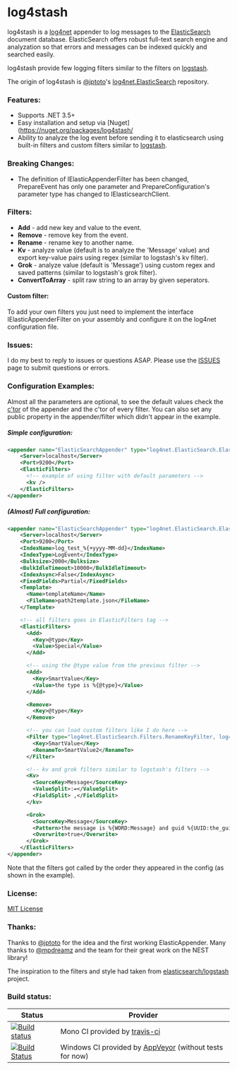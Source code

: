 log4stash
=====================

log4stash is a [log4net](http://logging.apache.org/log4net/) appender to log messages to the [ElasticSearch](http://www.elasticsearch.org) document database. ElasticSearch offers robust full-text search engine and analyzation so that errors and messages can be indexed quickly and searched easily.

log4stash provide few logging filters similar to the filters on [logstash](http://logstash.net).

The origin of log4stash is [@jptoto](https://github.com/jptoto)'s [log4net.ElasticSearch](https://github.com/jptoto/log4net.ElasticSearch) repository.

### Features:
* Supports .NET 3.5+
* Easy installation and setup via [Nuget](https://nuget.org/packages/log4stash/
* Ability to analyze the log event before sending it to elasticsearch using built-in filters and custom filters similar to [logstash](http://logstash.net/docs/1.4.2/).

### Breaking Changes:
* The definition of IElasticAppenderFilter has been changed, PrepareEvent has only one parameter and PrepareConfiguration's parameter type has changed to IElasticsearchClient.

### Filters:
* **Add** - add new key and value to the event.
* **Remove** - remove key from the event.
* **Rename** - rename key to another name.
* **Kv** - analyze value (default is to analyze the 'Message' value) and export key-value pairs using regex (similar to logstash's kv filter).
* **Grok** - analyze value (default is 'Message') using custom regex and saved patterns (similar to logstash's grok filter).
* **ConvertToArray** - split raw string to an array by given seperators. 

#### Custom filter:
To add your own filters you just need to implement the interface IElasticAppenderFilter on your assembly and configure it on the log4net configuration file.

<!-- ### Usage:
Please see the [DOCUMENTATION](https://github.com/urielha/log4net.ElasticSearch/wiki/0-Documentation) Wiki page to begin logging errors to ElasticSearch! -->

### Issues:
I do my best to reply to issues or questions ASAP. Please use the [ISSUES](https://github.com/urielha/log4stash/issues) page to submit questions or errors.

### Configuration Examples:

Almost all the parameters are optional, to see the default values check the [c'tor](https://github.com/urielha/log4stash/blob/master/src/log4net.ElasticSearch/ElasticSearchAppender.cs#L51) of the appender and the c'tor of every filter. 
You can also set any public property in the appender/filter which didn't appear in the example.

##### Simple configuration:
```xml
<appender name="ElasticSearchAppender" type="log4net.ElasticSearch.ElasticSearchAppender, log4stash">
    <Server>localhost</Server>
    <Port>9200</Port>
    <ElasticFilters>
      <!-- example of using filter with default parameters -->
      <kv /> 
    </ElasticFilters>
</appender>
```

##### (Almost) Full configuration:
```xml
<appender name="ElasticSearchAppender" type="log4net.ElasticSearch.ElasticSearchAppender, log4stash">
    <Server>localhost</Server>
    <Port>9200</Port>
    <IndexName>log_test_%{+yyyy-MM-dd}</IndexName>
    <IndexType>LogEvent</IndexType>
    <Bulksize>2000</Bulksize>
    <BulkIdleTimeout>10000</BulkIdleTimeout>
    <IndexAsync>False</IndexAsync>
    <FixedFields>Partial</FixedFields>
    <Template>
      <Name>templateName</Name>
      <FileName>path2template.json</FileName>
    </Template>

    <!-- all filters goes in ElasticFilters tag -->
    <ElasticFilters>
      <Add>
        <Key>@type</Key>
        <Value>Special</Value>
      </Add>

      <!-- using the @type value from the previous filter -->
      <Add>
        <Key>SmartValue</Key>
        <Value>the type is %{@type}</Value>
      </Add>

      <Remove>
        <Key>@type</Key>
      </Remove>

      <!-- you can load custom filters like I do here -->
      <Filter type="log4net.ElasticSearch.Filters.RenameKeyFilter, log4stash">
        <Key>SmartValue</Key>
        <RenameTo>SmartValue2</RenameTo>
      </Filter>

      <!-- kv and grok filters similar to logstash's filters -->
      <Kv>
      	<SourceKey>Message</SourceKey>
      	<ValueSplit>:=</ValueSplit>
      	<FieldSplit> ,</FieldSplit>
      </kv>

      <Grok>
        <SourceKey>Message</SourceKey>
        <Pattern>the message is %{WORD:Message} and guid %{UUID:the_guid}</Pattern>
        <Overwrite>true</Overwrite>
      </Grok>
    </ElasticFilters>
</appender>
```

Note that the filters got called by the order they appeared in the config (as shown in the example).

### License:
[MIT License](https://github.com/urielha/log4net.ElasticSearch/blob/master/LICENSE)

### Thanks:
Thanks to [@jptoto](https://github.com/jptoto) for the idea and the first working ElasticAppender.
Many thanks to [@mpdreamz](https://github.com/Mpdreamz) and the team for their great work on the NEST library!
<!-- Thanks to [@gluck](https://github.com/gluck) for the package [il-repack](https://github.com/gluck/il-repack). -->
The inspiration to the filters and style had taken from [elasticsearch/logstash](https://github.com/elasticsearch/logstash) project.

### Build status:

| Status | Provider |
| ------ | -------- |
| [![Build status][TravisImg]][TravisLink] | Mono CI provided by [travis-ci][] |
| [![Build Status][AppVeyorImg]][AppVeyorLink] | Windows CI provided by [AppVeyor][] (without tests for now) |

[TravisImg]:https://travis-ci.org/urielha/log4stash.svg?branch=Dev
[TravisLink]:https://travis-ci.org/urielha/log4stash
[AppVeyorImg]:https://ci.appveyor.com/api/projects/status/byp4s7vl8cuhyae0
[AppVeyorLink]:https://ci.appveyor.com/project/urielha/log4stash

[travis-ci]:https://travis-ci.org/
[AppVeyor]:http://www.appveyor.com/
